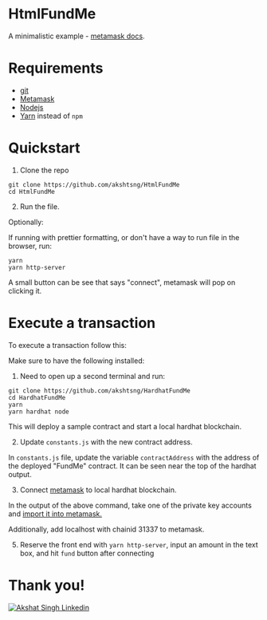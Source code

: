 # HtmlFundMe

A minimalistic example - [metamask docs](https://docs.metamask.io/guide/create-dapp.html#basic-action-part-1).

# Requirements

-   [git](https://git-scm.com/book/en/v2/Getting-Started-Installing-Git)
-   [Metamask](https://metamask.io/)
-   [Nodejs](https://nodejs.org/en/)
-   [Yarn](https://classic.yarnpkg.com/lang/en/docs/install/) instead of `npm`

# Quickstart

1. Clone the repo

```
git clone https://github.com/akshtsng/HtmlFundMe
cd HtmlFundMe
```

2. Run the file.

Optionally:

If running with prettier formatting, or don't have a way to run file in the browser, run:

```
yarn
yarn http-server
```

A small button can be see that says "connect", metamask will pop on clicking it.

# Execute a transaction

To execute a transaction follow this:

Make sure to have the following installed:

1. Need to open up a second terminal and run:

```
git clone https://github.com/akshtsng/HardhatFundMe
cd HardhatFundMe
yarn
yarn hardhat node
```

This will deploy a sample contract and start a local hardhat blockchain.

2. Update `constants.js` with the new contract address.

In `constants.js` file, update the variable `contractAddress` with the address of the deployed "FundMe" contract. It can be seen near the top of the hardhat output.

3. Connect [metamask](https://metamask.io/) to local hardhat blockchain.

In the output of the above command, take one of the private key accounts and [import it into metamask.](https://metamask.zendesk.com/hc/en-us/articles/360015489331-How-to-import-an-Account)

Additionally, add localhost with chainid 31337 to metamask.

5. Reserve the front end with `yarn http-server`, input an amount in the text box, and hit `fund` button after connecting

# Thank you!

[![Akshat Singh Linkedin](https://img.shields.io/badge/LinkedIn-0077B5?style=for-the-badge&logo=linkedin&logoColor=white)](https://www.linkedin.com/in/akshat-singh-a90bab1ba/)

